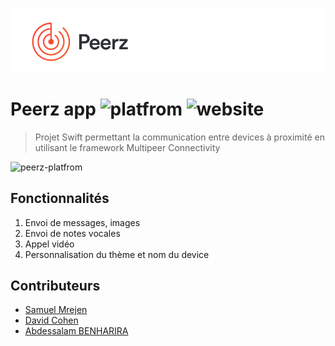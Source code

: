 ![logo](imgs/peerz-logo.png)

# Peerz app ![platfrom](https://img.shields.io/badge/platfrom-iOS-%23949494.svg)  ![website](https://img.shields.io/badge/website-peerz.app-%23ff3f34.svg)

> Projet Swift permettant la communication entre devices à proximité en utilisant le framework Multipeer Connectivity

![peerz-platfrom](imgs/peerz-platfrom.png)

## Fonctionnalités

1. Envoi de messages, images
2. Envoi de notes vocales
3. Appel vidéo
4. Personnalisation du thème et nom du device

## Contributeurs

* [Samuel Mrejen](https://github.com/SamuelMrejen)
* [David Cohen](https://github.com/DavSCo)
* [Abdessalam BENHARIRA](https://github.com/Abdessalam98)